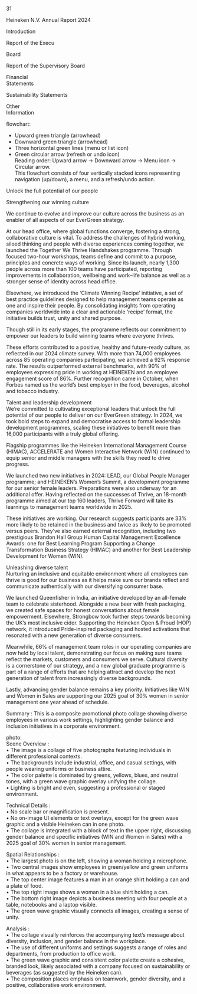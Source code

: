 31

Heineken
N.V.
Annual
Report
2024

Introduction

Report
of the
Execu <!-- marginalia, from page 0 (l=0.002,t=0.021,r=0.056,b=0.418), with ID cacf6a4a-c3e8-4d0b-98af-0737d557e33f -->

Board

Report
of the
Supervisory
Board <!-- text, from page 0 (l=0.001,t=0.424,r=0.056,b=0.529), with ID a1b5d83b-0c03-4432-8a8d-5ecc06dffe05 -->

Financial  
Statements <!-- text, from page 0 (l=0.000,t=0.544,r=0.056,b=0.607), with ID 4f538674-82ab-4336-9b85-ca4883ac340c -->

Sustainability
Statements <!-- marginalia, from page 0 (l=-0.000,t=0.621,r=0.057,b=0.692), with ID 550d2523-6286-4456-ae47-3b2d59bc341c -->

Other  
Information <!-- marginalia, from page 0 (l=0.000,t=0.705,r=0.058,b=0.769), with ID 648bea4e-3914-4045-b72a-a61d710a7e72 -->

flowchart:  
- Upward green triangle (arrowhead)  
- Downward green triangle (arrowhead)  
- Three horizontal green lines (menu or list icon)  
- Green circular arrow (refresh or undo icon)  
Reading order: Upward arrow → Downward arrow → Menu icon → Circular arrow.  
This flowchart consists of four vertically stacked icons representing navigation (up/down), a menu, and a refresh/undo action. <!-- marginalia, from page 0 (l=0.000,t=0.787,r=0.055,b=0.962), with ID 893f7902-37ec-46da-b642-a22738c0aca9 -->

Unlock the full potential of our people <!-- text, from page 0 (l=0.071,t=0.023,r=0.417,b=0.065), with ID ff4d510c-1306-4535-8219-4b2ee51fe5b5 -->

Strengthening our winning culture

We continue to evolve and improve our culture across the business as an enabler of all aspects of our EverGreen strategy. <!-- text, from page 0 (l=0.072,t=0.080,r=0.285,b=0.225), with ID 69d56b3c-1dc1-4347-82d6-765e9a5b31b1 -->

At our head office, where global functions converge,
fostering a strong, collaborative culture is vital. To
address the challenges of hybrid working, siloed
thinking and people with diverse experiences coming
together, we launched the Together We Thrive
Handshakes programme. Through focused two-hour
workshops, teams define and commit to a purpose,
principles and concrete ways of working. Since its
launch, nearly 1,300 people across more than 100
teams have participated, reporting improvements
in collaboration, wellbeing and work–life balance
as well as a stronger sense of identity across
head office. <!-- text, from page 0 (l=0.073,t=0.229,r=0.295,b=0.473), with ID 26e89f7b-2ac3-47cd-82dd-cf9453e4c371 -->

Elsewhere, we introduced the ‘Climate Winning Recipe’ initiative, a set of best practice guidelines designed to help management teams operate as one and inspire their people. By consolidating insights from operating companies worldwide into a clear and actionable ‘recipe’ format, the initiative builds trust, unity and shared purpose. <!-- text, from page 0 (l=0.072,t=0.477,r=0.295,b=0.617), with ID 41d82c3c-bf72-43cf-b5cc-9ed0628cfbbb -->

Though still in its early stages, the programme
reflects our commitment to empower our leaders to
build winning teams where everyone thrives. <!-- text, from page 0 (l=0.299,t=0.073,r=0.519,b=0.137), with ID b5c99b41-b217-48be-bddd-957acbe8c5d7 -->

These efforts contributed to a positive, healthy and future-ready culture, as reflected in our 2024 climate survey. With more than 74,000 employees across 85 operating companies participating, we achieved a 92% response rate. The results outperformed external benchmarks, with 90% of employees expressing pride in working at HEINEKEN and an employee engagement score of 86%. Further recognition came in October, when Forbes named us the world’s best employer in the food, beverages, alcohol and tobacco industry. <!-- text, from page 0 (l=0.300,t=0.140,r=0.523,b=0.351), with ID abaf1175-0c7d-4b4d-ac6b-594a9d0276fb -->

Talent and leadership development  
We’re committed to cultivating exceptional leaders that unlock the full potential of our people to deliver on our EverGreen strategy. In 2024, we took bold steps to expand and democratise access to formal leadership development programmes, scaling these initiatives to benefit more than 16,000 participants with a truly global offering. <!-- text, from page 0 (l=0.299,t=0.355,r=0.520,b=0.522), with ID a961ba0e-8354-4137-b209-1102d1794823 -->

Flagship programmes like the Heineken
International Management Course (HIMAC),
ACCELERATE and Women Interactive Network
(WIN) continued to equip senior and middle
managers with the skills they need to drive progress. <!-- text, from page 0 (l=0.527,t=0.073,r=0.747,b=0.174), with ID 0d54cfce-6125-4ed6-9163-2e40c6232808 -->

We launched two new initiatives in 2024: LEAD, our Global People Manager programme; and HEINEKEN’s Women’s Summit, a development programme for our senior female leaders.
Preparations were also underway for an additional offer. Having reflected on the successes of Thrive, an 18-month programme aimed at our top 160 leaders, Thrive Forward will take its learnings to management teams worldwide in 2025. <!-- text, from page 0 (l=0.528,t=0.177,r=0.749,b=0.350), with ID 6397f3d7-74f3-4032-bcfa-4a6da133131d -->

These initiatives are working. Our research suggests participants are 33% more likely to be retained in the business and twice as likely to be promoted versus peers. They’ve also earned external recognition, including two prestigious Brandon Hall Group Human Capital Management Excellence Awards: one for Best Learning Program Supporting a Change Transformation Business Strategy (HIMAC) and another for Best Leadership Development for Women (WIN). <!-- text, from page 0 (l=0.527,t=0.353,r=0.750,b=0.546), with ID d7c2e257-b9ae-41ca-99d0-4f66feaf68b7 -->

Unleashing diverse talent  
Nurturing an inclusive and equitable environment where all employees can thrive is good for our business as it helps make sure our brands reflect and communicate authentically with our diversifying consumer base. <!-- text, from page 0 (l=0.755,t=0.074,r=0.976,b=0.202), with ID dce9cc63-797b-4430-99b6-72072e92f651 -->

We launched Queenfisher in India, an initiative developed by an all-female team to celebrate sisterhood. Alongside a new beer with fresh packaging, we created safe spaces for honest conversations about female empowerment. Elsewhere, Strongbow took further steps towards becoming the UK’s most inclusive cider. Supporting the Heineken Open & Proud (HOP) network, it introduced Pride-inspired packaging and hosted activations that resonated with a new generation of diverse consumers. <!-- text, from page 0 (l=0.755,t=0.205,r=0.976,b=0.414), with ID 20132a23-ae81-4076-a0af-d02c27649b5c -->

Meanwhile, 66% of management team roles in our operating companies are now held by local talent, demonstrating our focus on making sure teams reflect the markets, customers and consumers we serve. Cultural diversity is a cornerstone of our strategy, and a new global graduate programme is part of a range of efforts that are helping attract and develop the next generation of talent from increasingly diverse backgrounds. <!-- text, from page 0 (l=0.755,t=0.418,r=0.973,b=0.590), with ID 184f8a3b-1bf8-45ef-b44f-e106b1b9b401 -->

Lastly, advancing gender balance remains a key priority. Initiatives like WIN and Women in Sales are supporting our 2025 goal of 30% women in senior management one year ahead of schedule. <!-- text, from page 0 (l=0.756,t=0.594,r=0.975,b=0.674), with ID 40bdd709-fa9d-4c12-a8e0-b710dfe0d663 -->

Summary : This is a composite promotional photo collage showing diverse employees in various work settings, highlighting gender balance and inclusion initiatives in a corporate environment.

photo:  
Scene Overview :  
  • The image is a collage of five photographs featuring individuals in different professional contexts.  
  • The backgrounds include industrial, office, and casual settings, with people wearing uniforms or business attire.  
  • The color palette is dominated by greens, yellows, blues, and neutral tones, with a green wave graphic overlay unifying the collage.  
  • Lighting is bright and even, suggesting a professional or staged environment.  

Technical Details :  
  • No scale bar or magnification is present.  
  • No on-image UI elements or text overlays, except for the green wave graphic and a visible Heineken can in one photo.  
  • The collage is integrated with a block of text in the upper right, discussing gender balance and specific initiatives (WIN and Women in Sales) with a 2025 goal of 30% women in senior management.  

Spatial Relationships :  
  • The largest photo is on the left, showing a woman holding a microphone.  
  • Two central images show employees in green/yellow and green uniforms in what appears to be a factory or warehouse.  
  • The top center image features a man in an orange shirt holding a can and a plate of food.  
  • The top right image shows a woman in a blue shirt holding a can.  
  • The bottom right image depicts a business meeting with four people at a table, notebooks and a laptop visible.  
  • The green wave graphic visually connects all images, creating a sense of unity.  

Analysis :  
  • The collage visually reinforces the accompanying text’s message about diversity, inclusion, and gender balance in the workplace.  
  • The use of different uniforms and settings suggests a range of roles and departments, from production to office work.  
  • The green wave graphic and consistent color palette create a cohesive, branded look, likely associated with a company focused on sustainability or beverages (as suggested by the Heineken can).  
  • The composition places emphasis on teamwork, gender diversity, and a positive, collaborative work environment. <!-- figure, from page 0 (l=0.066,t=0.586,r=0.989,b=1.000), with ID e820d67c-891a-4082-b294-de56d883672c -->